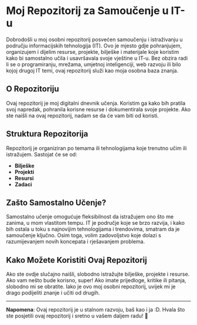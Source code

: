 # Moj Repozitorij za Samoučenje u IT-u

Dobrodošli u moj osobni repozitorij posvećen samoučenju i istraživanju u području informacijskih tehnologija (IT). Ovo je mjesto gdje pohranjujem, organizujem i dijelim resurse, projekte, bilješke i materijale koje koristim kako bi samostalno učila i usavršavala svoje vještine u IT-u. Bez obzira radi li se o programiranju, mrežama, umjetnoj inteligenciji, web razvoju ili bilo kojoj drugoj IT temi, ovaj repozitorij služi kao moja osobna baza znanja.

## O Repozitoriju

Ovaj repozitorij je moj digitalni dnevnik učenja. Koristim ga kako bih pratila svoj napredak, pohranila korisne resurse i dokumentirala svoje projekte. Ako ste naišli na ovaj repozitorij, nadam se da će vam biti od koristi.

## Struktura Repozitorija

Repozitorij je organiziran po temama ili tehnologijama koje trenutno učim ili istražujem. Sastojat će se od:
- **Bilješke**
- **Projekti**
- **Resursi**
- **Zadaci**

## Zašto Samostalno Učenje?

Samostalno učenje omogućuje  fleksibilnost da istražujem ono što me zanima, u mom vlastitom tempu. IT je područje koje se brzo razvija, i kako bih ostala u toku s najnovijim tehnologijama i trendovima, smatram da je samoučenje ključno. Osim toga, volim zadovoljstvo koje dolazi s razumijevanjem novih koncepata i rješavanjem problema.

## Kako Možete Koristiti Ovaj Repozitorij

Ako ste ovdje slučajno naišli, slobodno istražujte bilješke, projekte i resurse. Ako vam nešto bude korisno, super! Ako imate prijedloge, kritike ili pitanja, slobodno mi se obratite. Iako je ovo moj osobni repozitorij, uvijek mi je drago podijeliti znanje i učiti od drugih.


---

**Napomena**: Ovaj repozitorij je u stalnom razvoju, baš kao i ja :D. Hvala što ste posjetili ovaj repozitorij i sretno u vašem daljem radu! 🚀

